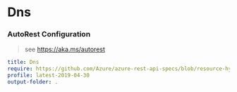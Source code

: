 # Dns
### AutoRest Configuration
> see https://aka.ms/autorest

``` yaml
title: Dns
require: https://github.com/Azure/azure-rest-api-specs/blob/resource-hybrid-profile/specification/dns/resource-manager/readme.md
profile: latest-2019-04-30
output-folder: .
```